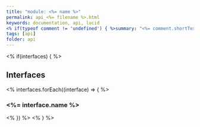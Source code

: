 ```yaml
---
title: "module: <%= name %>"
permalink: api_<%= filename %>.html
keywords: documentation, api, lucid
<% if(typeof comment != 'undefined') { %>summary: "<%= comment.shortText %>"<% } %>
tags: [api]
folder: api
---
```


<% if(interfaces) { %>
## Interfaces
<% interfaces.forEach((interface) => { %>
### <%= interface.name %>
<% }) %>
<% } %>